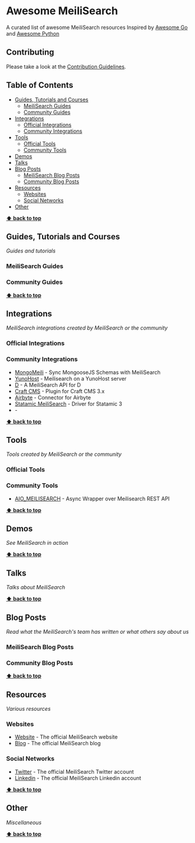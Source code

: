 # Awesome MeiliSearch
A curated list of awesome MeiliSearch resources
Inspired by [Awesome Go](https://github.com/avelino/awesome-go) and [Awesome Python](https://github.com/vinta/awesome-python)

## Contributing

Please take a look at the [Contribution Guidelines](https://github.com/meilisearch/awesome-meilisearch/blob/main/CONTRIBUTING.md).

## Table of Contents

- [Guides, Tutorials and Courses](#guides--tutorials)
    - [MeiliSearch Guides](#meilisearch-guides)
    - [Community Guides](#community-guides)
- [Integrations](#integrations)
    - [Official Integrations](#official-integrations)
    - [Community Integrations](#community-integrations)
- [Tools](#tools)
    - [Official Tools](#official-tools)
    - [Community Tools](#community-tools)
- [Demos](#demos)
- [Talks](#talks)
- [Blog Posts](#blog-posts)
    - [MeiliSearch Blog Posts](#meilisearch-blog-posts)
    - [Community Blog Posts](#community-blog-posts)
- [Resources](#resources)
    - [Websites](#websites)
    - [Social Networks](#social-networks)
 - [Other](#other)

**[⬆ back to top](#table-of-contents)**

## Guides, Tutorials and Courses

*Guides and tutorials*

### MeiliSearch Guides

### Community Guides

**[⬆ back to top](#table-of-contents)**

## Integrations

*MeiliSearch integrations created by MeiliSearch or the community*

### Official Integrations

### Community Integrations
* [MongoMeili](https://github.com/loophole-labs/mongomeili) - Sync MongooseJS Schemas with MeiliSearch
* [YunoHost](https://github.com/YunoHost-Apps/meilisearch_ynh) - Meilisearch on a YunoHost server
* [D](https://github.com/aberba/meilisearch) - A MeiliSearch API for D
* [Craft CMS](https://github.com/unionco/craft-meilisearch) - Plugin for Craft CMS 3.x
* [Airbyte](https://airbyte.io/connectors/meilisearch) - Connector for Airbyte
* [Statamic MeiliSearch](https://statamic.com/addons/elvenstar/statamic-meilisearch) - Driver for Statamic 3
* []() - 


**[⬆ back to top](#table-of-contents)**

## Tools

*Tools created by MeiliSearch or the community*
### Official Tools

### Community Tools
* [AIO_MEILISEARCH](https://github.com/devtud/aio_meilisearch) - Async Wrapper over Meilisearch REST API

**[⬆ back to top](#table-of-contents)**

## Demos

*See MeiliSearch in action*

**[⬆ back to top](#table-of-contents)**

## Talks

*Talks about MeiliSearch*

**[⬆ back to top](#table-of-contents)**

## Blog Posts

*Read what the MeiliSearch's team has written or what others say about us*

### MeiliSearch Blog Posts


### Community Blog Posts


**[⬆ back to top](#table-of-contents)**

## Resources

*Various resources*

### Websites
* [Website](https://www.meilisearch.com/) - The official MeiliSearch website
* [Blog](https://blog.meilisearch.com/) - The official MeiliSearch blog

### Social Networks
* [Twitter](https://twitter.com/meilisearch) - The official MeiliSearch Twitter account
* [Linkedin](https://www.linkedin.com/company/meilisearch/) - The official MeiliSearch Linkedin account

**[⬆ back to top](#table-of-contents)**

## Other
*Miscellaneous*

**[⬆ back to top](#table-of-contents)**
